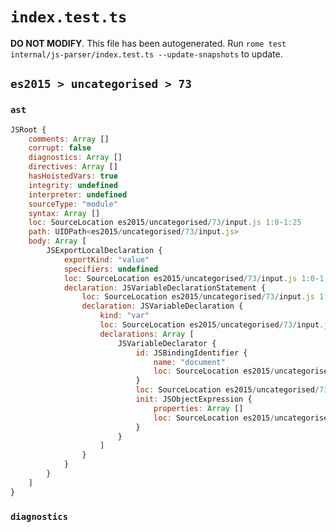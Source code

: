 # `index.test.ts`

**DO NOT MODIFY**. This file has been autogenerated. Run `rome test internal/js-parser/index.test.ts --update-snapshots` to update.

## `es2015 > uncategorised > 73`

### `ast`

```javascript
JSRoot {
	comments: Array []
	corrupt: false
	diagnostics: Array []
	directives: Array []
	hasHoistedVars: true
	integrity: undefined
	interpreter: undefined
	sourceType: "module"
	syntax: Array []
	loc: SourceLocation es2015/uncategorised/73/input.js 1:0-1:25
	path: UIDPath<es2015/uncategorised/73/input.js>
	body: Array [
		JSExportLocalDeclaration {
			exportKind: "value"
			specifiers: undefined
			loc: SourceLocation es2015/uncategorised/73/input.js 1:0-1:25
			declaration: JSVariableDeclarationStatement {
				loc: SourceLocation es2015/uncategorised/73/input.js 1:7-1:25
				declaration: JSVariableDeclaration {
					kind: "var"
					loc: SourceLocation es2015/uncategorised/73/input.js 1:7-1:25
					declarations: Array [
						JSVariableDeclarator {
							id: JSBindingIdentifier {
								name: "document"
								loc: SourceLocation es2015/uncategorised/73/input.js 1:11-1:19 (document)
							}
							loc: SourceLocation es2015/uncategorised/73/input.js 1:11-1:25
							init: JSObjectExpression {
								properties: Array []
								loc: SourceLocation es2015/uncategorised/73/input.js 1:22-1:25
							}
						}
					]
				}
			}
		}
	]
}
```

### `diagnostics`

```

```
